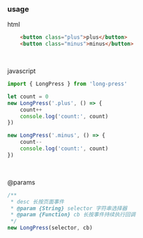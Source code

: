 ### usage

html

```html
    <button class="plus">plus</button>
    <button class="minus">minus</button>
```

<br>

javascript
```javascript
import { LongPress } from 'long-press'

let count = 0
new LongPress('.plus', () => {
    count++
    console.log('count:', count)
})

new LongPress('.minus', () => {
    count--
    console.log('count:', count)
})
```

<br>

@params

```javascript
/**
 * desc 长按页面事件
 * @param {String} selector 字符串选择器
 * @param {Function} cb 长按事件持续执行回调
 */
new LongPress(selector, cb)
```